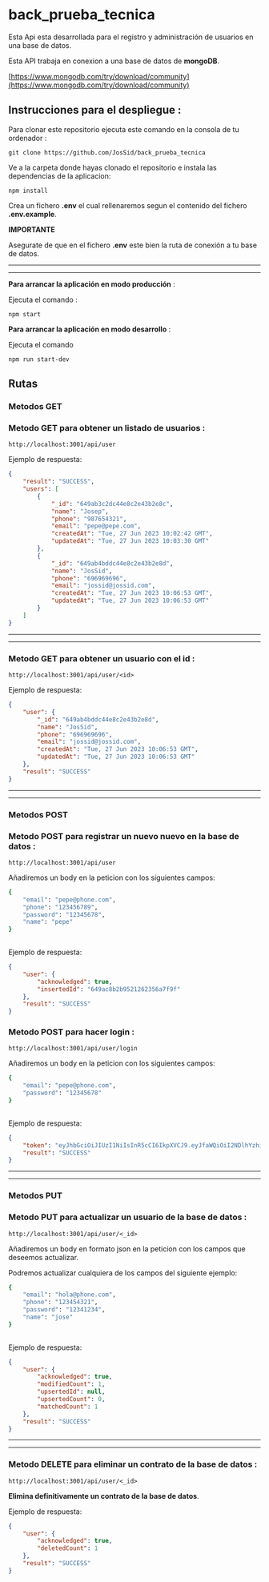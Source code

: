 # back_prueba_tecnica

Esta Api esta desarrollada para el registro y administración de usuarios en una base de datos.

Esta API trabaja en conexion a una base de datos de **mongoDB**.

[https://www.mongodb.com/try/download/community](https://www.mongodb.com/try/download/community)

## Instrucciones para el despliegue :

Para clonar este repositorio ejecuta este comando en la consola de tu ordenador :

```
git clone https://github.com/JosSid/back_prueba_tecnica
```

Ve a la carpeta donde hayas clonado el repositorio e instala las dependencias de la aplicacion:

```
npm install
```
Crea un fichero **.env** el cual rellenaremos segun el contenido del fichero **.env.example**.

**IMPORTANTE**

Asegurate de que en el fichero **.env** este bien la ruta de conexión a tu base de datos.

***
***


**Para arrancar la aplicación en modo producción** :

Ejecuta el comando :
```
npm start
```

**Para arrancar la aplicación en modo desarrollo** :

Ejecuta el comando
```
npm run start-dev
```

## Rutas

### Metodos GET 

### **Metodo GET para obtener un listado de usuarios** :

```
http://localhost:3001/api/user
```

Ejemplo de respuesta:

```json
{
	"result": "SUCCESS",
	"users": [
		{
			"_id": "649ab3c2dc44e8c2e43b2e8c",
			"name": "Josep",
			"phone": "987654321",
			"email": "pepe@pepe.com",
			"createdAt": "Tue, 27 Jun 2023 10:02:42 GMT",
			"updatedAt": "Tue, 27 Jun 2023 10:03:30 GMT"
		},
		{
			"_id": "649ab4bddc44e8c2e43b2e8d",
			"name": "JosSid",
			"phone": "696969696",
			"email": "jossid@jossid.com",
			"createdAt": "Tue, 27 Jun 2023 10:06:53 GMT",
			"updatedAt": "Tue, 27 Jun 2023 10:06:53 GMT"
		}
	]
}
```
***
***
### **Metodo GET para obtener un usuario con el id** :

```
http://localhost:3001/api/user/<id>
```
Ejemplo de respuesta:

```json
{
	"user": {
		"_id": "649ab4bddc44e8c2e43b2e8d",
		"name": "JosSid",
		"phone": "696969696",
		"email": "jossid@jossid.com",
		"createdAt": "Tue, 27 Jun 2023 10:06:53 GMT",
		"updatedAt": "Tue, 27 Jun 2023 10:06:53 GMT"
	},
	"result": "SUCCESS"
}
```
***
***

### Metodos POST

### **Metodo POST para registrar un nuevo nuevo en la base de datos** :
```
http://localhost:3001/api/user
```
Añadiremos un body en la peticion con los siguientes campos:

```sh
{
	"email": "pepe@phone.com",
	"phone": "123456789",
	"password": "12345678",
	"name": "pepe"
}
        
```

Ejemplo de respuesta:

```json
{
	"user": {
		"acknowledged": true,
		"insertedId": "649ac8b2b9521262356a7f9f"
	},
	"result": "SUCCESS"
}
```

### **Metodo POST para hacer login** :

```
http://localhost:3001/api/user/login
```

Añadiremos un body en la peticion con los siguientes campos:

```sh
{
	"email": "pepe@phone.com",
	"password": "12345678"
}
        
```

Ejemplo de respuesta:

```json
{
	"token": "eyJhbGciOiJIUzI1NiIsInR5cCI6IkpXVCJ9.eyJfaWQiOiI2NDlhYzhiMmI5NTIxMjYyMzU2YTdmOWYiLCJpYXQiOjE2ODc4NjU3MTIsImV4cCI6MTY4Nzk1MjExMn0.SA8rSFv3VmGn3x958Z3PrpY0LwoaSjBK1LQsLzeGGtw",
	"result": "SUCCESS"
}
```
***
***

### Metodos PUT

### **Metodo PUT para actualizar un usuario de la base de datos** :
```
http://localhost:3001/api/user/<_id>
```
Añadiremos un body en formato json en la peticion con los campos que deseemos actualizar.

Podremos actualizar cualquiera de los campos del siguiente ejemplo:

```sh
{
	"email": "hola@phone.com",
	"phone": "123454321",
	"password": "12341234",
	"name": "jose"
}
        
```

Ejemplo de respuesta:

```json
{
	"user": {
		"acknowledged": true,
		"modifiedCount": 1,
		"upsertedId": null,
		"upsertedCount": 0,
		"matchedCount": 1
	},
	"result": "SUCCESS"
}
```
***
***


### **Metodo DELETE para eliminar un contrato de la base de datos** :

```
http://localhost:3001/api/user/<_id>
```

**Elimina definitivamente un contrato de la base de datos**.

Ejemplo de respuesta:

```json
{
	"user": {
		"acknowledged": true,
		"deletedCount": 1
	},
	"result": "SUCCESS"
}
```
